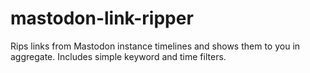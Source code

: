 # mastodon-link-ripper
Rips links from Mastodon instance timelines and shows them to you in aggregate. Includes simple keyword and time filters.
